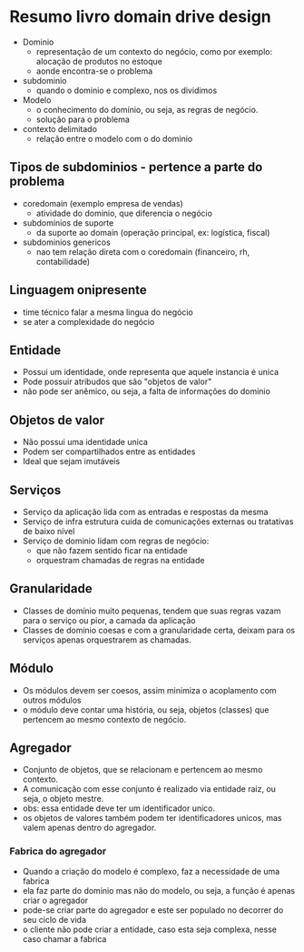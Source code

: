 # Resumo livro domain drive design
- Dominio
  - representação de um contexto do negócio, como por exemplo: alocação de produtos no estoque 
  - aonde encontra-se o problema
- subdominio
  - quando o dominio e complexo, nos os dividimos 
- Modelo
  - o conhecimento do domínio, ou seja, as regras de negócio. 
  - solução para o problema
- contexto delimitado
  - relação entre o modelo com o do dominio 

## Tipos de subdominios - pertence a parte do problema
- coredomain (exemplo empresa de vendas)
  - atividade do dominio, que diferencia o negócio
- subdomínios de suporte
  - da suporte ao domain (operação principal, ex: logística, fiscal)
- subdominios genericos
  - nao tem relação direta com o coredomain (financeiro, rh, contabilidade)

## Linguagem onipresente
- time técnico falar a mesma lingua do negócio
- se ater a complexidade do negócio

## Entidade
- Possui um identidade, onde representa que aquele instancia é unica
- Pode possuir atribudos que são "objetos de valor"
- não pode ser anêmico, ou seja, a falta de informações do dominio

## Objetos de valor
- Não possui uma identidade unica
- Podem ser compartilhados entre as entidades
- Ideal que sejam imutáveis

## Serviços
- Serviço da aplicação lida com as entradas e respostas da mesma
- Serviço de infra estrutura cuida de comunicações externas ou tratativas de baixo nível
- Serviço de dominio lidam com regras de negócio:
  -  que não fazem sentido ficar na entidade
  -  orquestram chamadas de regras na entidade

## Granularidade
- Classes de domínio muito pequenas, tendem que suas regras vazam para o serviço ou pior, a camada da aplicação
- Classes de dominio coesas e com a granularidade certa, deixam para os serviços apenas orquestrarem as chamadas.

## Módulo
- Os módulos devem ser coesos, assim minimiza o acoplamento com outros módulos
- o módulo deve contar uma história, ou seja, objetos (classes) que pertencem ao mesmo contexto de negócio.

## Agregador
- Conjunto de objetos, que se relacionam e pertencem ao mesmo contexto.
- A comunicação com esse conjunto é realizado via entidade raiz, ou seja, o objeto mestre.
- obs: essa entidade deve ter um identificador unico.
- os objetos de valores também podem ter identificadores unicos, mas valem apenas dentro do agregador.


### Fabrica do agregador
- Quando a criação do modelo é complexo, faz a necessidade de uma fabrica
- ela faz parte do dominio mas não do modelo, ou seja, a função é apenas criar o agregador
- pode-se criar parte do agregador e este ser populado no decorrer do seu ciclo de vida
- o cliente não pode criar a entidade, caso esta seja complexa, nesse caso chamar a fabrica
